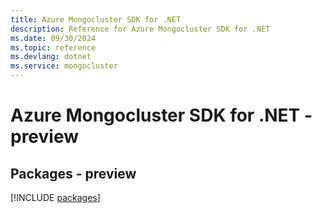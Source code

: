 ```yaml
---
title: Azure Mongocluster SDK for .NET
description: Reference for Azure Mongocluster SDK for .NET
ms.date: 09/30/2024
ms.topic: reference
ms.devlang: dotnet
ms.service: mongocluster
---
```

# Azure Mongocluster SDK for .NET - preview
## Packages - preview
[!INCLUDE [packages](mongocluster-index.md)]